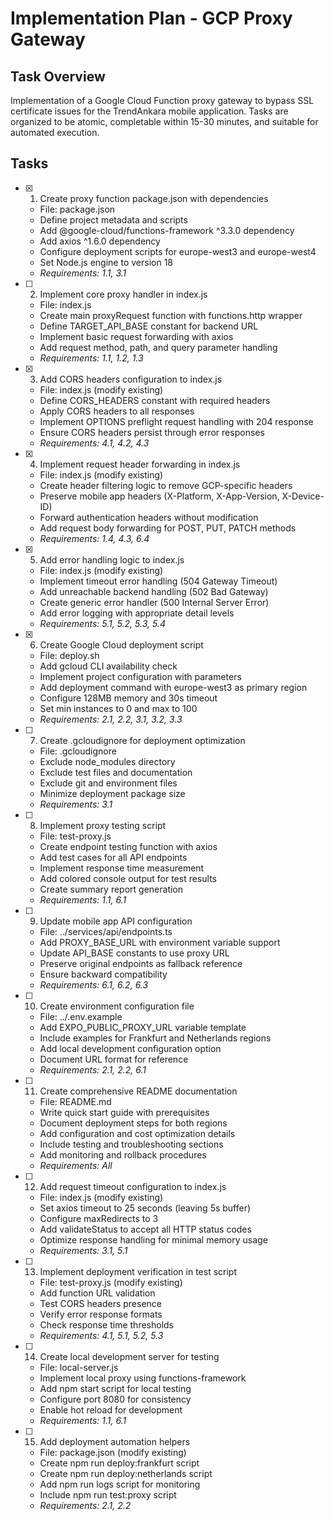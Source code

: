 # Implementation Plan - GCP Proxy Gateway

## Task Overview
Implementation of a Google Cloud Function proxy gateway to bypass SSL certificate issues for the TrendAnkara mobile application. Tasks are organized to be atomic, completable within 15-30 minutes, and suitable for automated execution.

## Tasks

- [x] 1. Create proxy function package.json with dependencies
  - File: package.json
  - Define project metadata and scripts
  - Add @google-cloud/functions-framework ^3.3.0 dependency
  - Add axios ^1.6.0 dependency
  - Configure deployment scripts for europe-west3 and europe-west4
  - Set Node.js engine to version 18
  - _Requirements: 1.1, 3.1_

- [ ] 2. Implement core proxy handler in index.js
  - File: index.js
  - Create main proxyRequest function with functions.http wrapper
  - Define TARGET_API_BASE constant for backend URL
  - Implement basic request forwarding with axios
  - Add request method, path, and query parameter handling
  - _Requirements: 1.1, 1.2, 1.3_

- [x] 3. Add CORS headers configuration to index.js
  - File: index.js (modify existing)
  - Define CORS_HEADERS constant with required headers
  - Apply CORS headers to all responses
  - Implement OPTIONS preflight request handling with 204 response
  - Ensure CORS headers persist through error responses
  - _Requirements: 4.1, 4.2, 4.3_

- [x] 4. Implement request header forwarding in index.js
  - File: index.js (modify existing)
  - Create header filtering logic to remove GCP-specific headers
  - Preserve mobile app headers (X-Platform, X-App-Version, X-Device-ID)
  - Forward authentication headers without modification
  - Add request body forwarding for POST, PUT, PATCH methods
  - _Requirements: 1.4, 4.3, 6.4_

- [x] 5. Add error handling logic to index.js
  - File: index.js (modify existing)
  - Implement timeout error handling (504 Gateway Timeout)
  - Add unreachable backend handling (502 Bad Gateway)
  - Create generic error handler (500 Internal Server Error)
  - Add error logging with appropriate detail levels
  - _Requirements: 5.1, 5.2, 5.3, 5.4_

- [x] 6. Create Google Cloud deployment script
  - File: deploy.sh
  - Add gcloud CLI availability check
  - Implement project configuration with parameters
  - Add deployment command with europe-west3 as primary region
  - Configure 128MB memory and 30s timeout
  - Set min instances to 0 and max to 100
  - _Requirements: 2.1, 2.2, 3.1, 3.2, 3.3_

- [ ] 7. Create .gcloudignore for deployment optimization
  - File: .gcloudignore
  - Exclude node_modules directory
  - Exclude test files and documentation
  - Exclude git and environment files
  - Minimize deployment package size
  - _Requirements: 3.1_

- [ ] 8. Implement proxy testing script
  - File: test-proxy.js
  - Create endpoint testing function with axios
  - Add test cases for all API endpoints
  - Implement response time measurement
  - Add colored console output for test results
  - Create summary report generation
  - _Requirements: 1.1, 6.1_

- [ ] 9. Update mobile app API configuration
  - File: ../services/api/endpoints.ts
  - Add PROXY_BASE_URL with environment variable support
  - Update API_BASE constants to use proxy URL
  - Preserve original endpoints as fallback reference
  - Ensure backward compatibility
  - _Requirements: 6.1, 6.2, 6.3_

- [ ] 10. Create environment configuration file
  - File: ../.env.example
  - Add EXPO_PUBLIC_PROXY_URL variable template
  - Include examples for Frankfurt and Netherlands regions
  - Add local development configuration option
  - Document URL format for reference
  - _Requirements: 2.1, 2.2, 6.1_

- [ ] 11. Create comprehensive README documentation
  - File: README.md
  - Write quick start guide with prerequisites
  - Document deployment steps for both regions
  - Add configuration and cost optimization details
  - Include testing and troubleshooting sections
  - Add monitoring and rollback procedures
  - _Requirements: All_

- [ ] 12. Add request timeout configuration to index.js
  - File: index.js (modify existing)
  - Set axios timeout to 25 seconds (leaving 5s buffer)
  - Configure maxRedirects to 3
  - Add validateStatus to accept all HTTP status codes
  - Optimize response handling for minimal memory usage
  - _Requirements: 3.1, 5.1_

- [ ] 13. Implement deployment verification in test script
  - File: test-proxy.js (modify existing)
  - Add function URL validation
  - Test CORS headers presence
  - Verify error response formats
  - Check response time thresholds
  - _Requirements: 4.1, 5.1, 5.2, 5.3_

- [ ] 14. Create local development server for testing
  - File: local-server.js
  - Implement local proxy using functions-framework
  - Add npm start script for local testing
  - Configure port 8080 for consistency
  - Enable hot reload for development
  - _Requirements: 1.1, 6.1_

- [ ] 15. Add deployment automation helpers
  - File: package.json (modify existing)
  - Create npm run deploy:frankfurt script
  - Create npm run deploy:netherlands script
  - Add npm run logs script for monitoring
  - Include npm run test:proxy script
  - _Requirements: 2.1, 2.2_